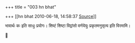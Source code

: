 +++
title = "003 hn bhat"

+++
[[hn bhat	2010-06-18, 14:58:37 [Source](https://groups.google.com/g/bvparishat/c/PUA4Uxjq7pc)]]



भावार्थः कः इति साधुः प्रयोगः। शिष्टं शिष्टा विद्वांसो वर्णयेयुः प्रकृतमनुसृत्य इति विरमामि।  



